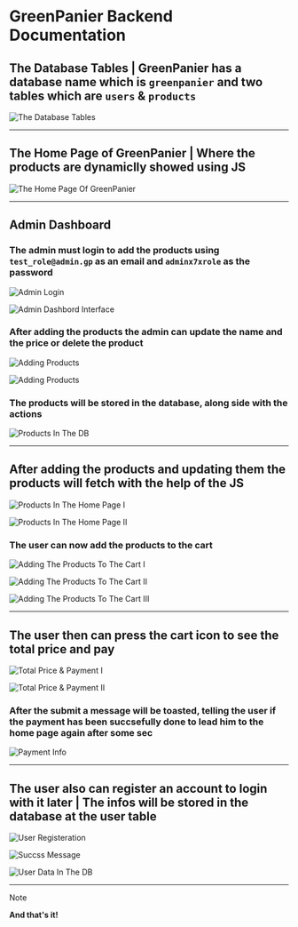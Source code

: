 # GreenPanier Backend Documentation

## **The Database Tables | GreenPanier has a database name which is `greenpanier` and two tables which are `users` & `products`**

![The Database Tables](screenshots/01.png)

---

## **The Home Page of GreenPanier | Where the products are dynamiclly showed using JS**

![The Home Page Of GreenPanier](screenshots/02.png)

---

## **Admin Dashboard**

### **The admin must login to add the products using `test_role@admin.gp` as an email and `adminx7xrole` as the password**

![Admin Login](screenshots/03.png)

![Admin Dashbord Interface](screenshots/04.png)

### **After adding the products the admin can update the name and the price or delete the product**

![Adding Products](screenshots/05.png)

![Adding Products](screenshots/06.png)

### **The products will be stored in the database, along side with the actions**

![Products In The DB](screenshots/07.png)

---

## **After adding the products and updating them the products will fetch with the help of the JS**

![Products In The Home Page I](screenshots/08.png)

![Products In The Home Page II](screenshots/09.png)

### **The user can now add the products to the cart**

![Adding The Products To The Cart I](screenshots/10.png)

![Adding The Products To The Cart II](screenshots/11.png)

![Adding The Products To The Cart III](screenshots/12.png)

---

## **The user then can press the cart icon to see the total price and pay**

![Total Price & Payment I](screenshots/13.png)

![Total Price & Payment II](screenshots/14.png)

### **After the submit a message will be toasted, telling the user if the payment has been succsefully done to lead him to the home page again after some sec**

![Payment Info](screenshots/15.png)

---

## **The user also can register an account to login with it later | The infos will be stored in the database at the user table**

![User Registeration](screenshots/16.png)

![Succss Message](screenshots/17.png)

![User Data In The DB](screenshots/18.png)

---

> [!NOTE]
>
> **And that's it!**